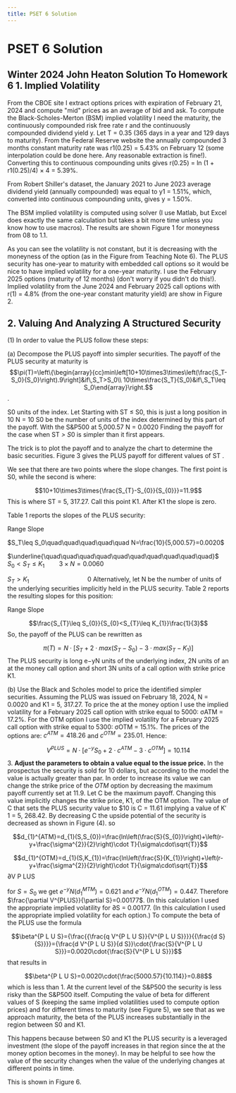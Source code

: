 ```yaml
---
title: PSET 6 Solution
---
```


# PSET 6 Solution
## Winter 2024 John Heaton Solution To Homework 6 1. Implied Volatility

From the CBOE site I extract options prices with expiration of February 21, 2024 and compute "mid" prices as an average of bid and ask. To compute the Black-Scholes-Merton (BSM) implied volatility I need the maturity, the continuously compounded risk free rate r and the continuously compounded dividend yield y. Let T = 0.35 (365 days in a year and 129 days to maturity). From the Federal Reserve website the annually compounded 3
months constant maturity rate was r1(0.25) = 5.43% on February 12 (some interpolation could be done here. Any reasonable extraction is fine!). Converting this to continuous compounding units gives r(0.25) = ln (1 + r1(0.25)/4) × 4 = 5.39%.

From Robert Shiller's dataset, the January 2021 to June 2023 average dividend yield (annually compounded) was equal to y1 = 1.51%, which, converted into continuous compounding units, gives y = 1.50%.

The BSM implied volatility is computed using solver (I use Matlab, but Excel does exactly the same calculation but takes a bit more time unless you know how to use macros). The results are shown Figure 1 for moneyness from 08 to 1.1.

As you can see the volatility is not constant, but it is decreasing with the moneyness of the option (as in the Figure from Teaching Note 6). The PLUS security has one-year to maturity with embedded call options so it would be nice to have implied volatility for a one-year maturity. I use the February 2025 options (maturity of 12 months) (don't worry if you didn't do this!). Implied volatility from the June 2024 and February 2025 call options with r(1) = 4.8% (from the one-year constant maturity yield) are show in Figure 2.

## 2. Valuing And Analyzing A Structured Security

(1) In order to value the PLUS follow these steps:

(a) Decompose the PLUS payoff into simpler securities.
The payoff of the PLUS security at maturity is $$\pi(T)=\left\{\begin{array}{cc}min\left[10+10\times3\times\left(\frac{S_T-S_0}{S_0}\right).9\right]&if\,S_T>S_0\\ 10\times\frac{S_T}{S_0}&if\,S_T\leq S_0\end{array}\right.$$.

S0 units of the index. Let Starting with ST ≤ S0, this is just a long position in 10
N =
10
S0 be the number of units of the index determined by this part of the payoff. With the S&P500 at 5,000.57 N = 0.0020
Finding the payoff for the case when ST *> S*0 is simpler than it first appears.

The trick is to plot the payoff and to analyze the chart to determine the basic securities. Figure 3 gives the PLUS payoff for different values of ST .

We see that there are two points where the slope changes. The first point is S0, while the second is where:

$$10+10\times3\times{\frac{S_{T}-S_{0}}{S_{0}}}=11.9$$
This is where ST = 5, 317.27. Call this point K1. After K1 the slope is zero.

Table 1 reports the slopes of the PLUS security:

Range
Slope

$S_T\leq S_0\quad\quad\quad\quad\quad N=\frac{10}{5,000.57}=0.0020$

$\underline{\quad\quad\quad\quad\quad\quad\quad\quad\quad\quad}$
$S_0<S_T\leq K_1\quad\quad3\times N=0.0060$

$S_T>K_1\quad\quad\quad\quad\quad\quad\quad\quad0$
Alternatively, let N be the number of units of the underlying securities implicitly held in the PLUS security. Table 2 reports the resulting slopes for this position:

Range
Slope

$$\frac{S_{T}\leq S_{0}}{S_{0}<S_{T}\leq K_{1}}\frac{1}{3}$$
So, the payoff of the PLUS can be rewritten as

$$\pi(T)=N\cdot[S_{T}+2\cdot m a x(S_{T}-S_{0})-3\cdot m a x(S_{T}-K_{1})]$$
The PLUS security is long e−yN units of the underlying index, 2N units of an at the money call option and short 3N units of a call option with strike price K1.

(b) Use the Black and Scholes model to price the identified simpler securities. Assuming the PLUS was issued on February 18, 2024, N = 0.0020 and
K1 = 5, 317.27. To price the at the money option I use the implied volatility
for a February 2025 call option with strike equal to 5000: σATM = 17.2%. For
the OTM option I use the implied volatility for a February 2025 call option with
strike equal to 5300: σOTM = 15.1%. The prices of the options are:
$c^{ATM}=418.26$ and $c^{OTM}=235.01$. 
Hence:

$$V^{PLUS}=N\cdot\left[e^{-y}S_{0}+2\cdot c^{ATM}-3\cdot c^{OTM}\right]=10.114$$
3. **Adjust the parameters to obtain a value equal to the issue price.** In
the prospectus the security is sold for 10 dollars, but according to the model the value is actually greater than par. In order to increase its value we can change the strike price of the *OTM* option by decreasing the maximum payoff currently
set at 11.9.
Let C be the maximum payoff.
Changing this value implicitly
changes the strike price, K1, of the OTM option. The value of C that sets the
PLUS security value to $10 is C = 11.61 implying a value of K′
1 = 5, 268.42. By
decreasing C the upside potential of the security is decreased as shown in Figure (4).
so

$$d_{1}^{ATM}=d_{1}(S,S_{0})=\frac{ln\left(\frac{S}{S_{0}}\right)+\left(r-y+\frac{\sigma^{2}}{2}\right)\cdot T}{\sigma\cdot\sqrt{T}}$$

$$d_{1}^{OTM}=d_{1}(S,K_{1})=\frac{ln\left(\frac{S}{K_{1}}\right)+\left(r-y+\frac{\sigma^{2}}{2}\right)\cdot T}{\sigma\cdot\sqrt{T}}$$
∂V P LUS

for $S=S_{0}$ we get $e^{-y}N\left(d_{1}^{MTM}\right)=0.621$ and $e^{-y}N\left(d_{1}^{OTM}\right)=0.447$. Therefore $\frac{\partial V^{PLUS}}{\partial S}=0.00177$. (In this calculation I used the appropriate implied volatility for 
∂S
= 0.00177. (In this calculation I used the appropriate implied volatility for each option.)
To compute the beta of the PLUS use the formula

$$\beta^{P L U S}={\frac{{\frac{q V^{P L U S}}{V^{P L U S}}}}{{\frac{d S}{S}}}}={\frac{d V^{P L U S}}{d S}}\cdot{\frac{S}{V^{P L U S}}}=0.0020\cdot{\frac{S}{V^{P L U S}}}$$
that results in

$$\beta^{P L U S}=0.0020\cdot{\frac{5000.57}{10.114}}=0.88$$
which is less than 1. At the current level of the S&P500 the security is less risky than the S&P500 itself. Computing the value of beta for different values of S (keeping the same implied volatilities used to compute option prices) and for different times to maturity (see Figure 5), we see that as we approach maturity, the beta of the PLUS increases substantially in the region between S0 and K1.

This happens because between S0 and K1 the PLUS security is a leveraged investment
(the slope of the payoff increases in that region since the at the money option becomes in the money). In may be helpful to see how the value of the security changes when the value of the underlying changes at different points in time.

This is shown in Figure 6.